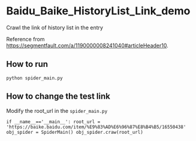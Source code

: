 # Baidu_Baike_HistoryList_Link_demo
Crawl the link of history list in the entry

Reference from https://segmentfault.com/a/1190000008241040#articleHeader10.

## How to run
`python spider_main.py`

## How to change the test link
Modify the root_url in the `spider_main.py`

`
if __name__=='__main__':
    root_url = 'https://baike.baidu.com/item/%E9%83%AD%E6%96%87%E8%B4%B5/16550438'
    obj_spider = SpiderMain()
    obj_spider.craw(root_url)
`

